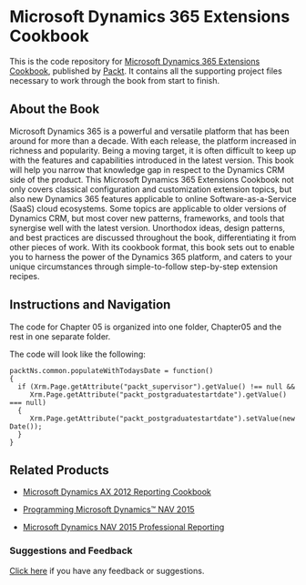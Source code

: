 # Microsoft Dynamics 365 Extensions Cookbook
This is the code repository for [Microsoft Dynamics 365 Extensions Cookbook](https://www.packtpub.com/application-development/microsoft-dynamics-365-extensions-cookbook?utm_source=github&utm_medium=repository&utm_content=9781786464170), published by [Packt](https://www.packtpub.com/?utm_source=github). It contains all the supporting project files necessary to work through the book from start to finish.

## About the Book
Microsoft Dynamics 365 is a powerful and versatile platform that has been around for more than a decade. With each release, the platform increased in richness and popularity. Being a moving target, it is often difficult to keep up with the features and capabilities introduced in the latest version. This book will help you narrow that knowledge gap in respect to the Dynamics CRM side of the product.
This Microsoft Dynamics 365 Extensions Cookbook not only covers classical configuration and customization extension topics, but also new Dynamics 365 features applicable to online Software-as-a-Service (SaaS) cloud ecosystems. Some topics are applicable to older versions
of Dynamics CRM, but most cover new patterns, frameworks, and tools that synergise well with the latest version. Unorthodox ideas, design patterns, and best practices are discussed throughout the book, differentiating it from other pieces of work.
With its cookbook format, this book sets out to enable you to harness the power of the Dynamics 365 platform, and caters to your unique circumstances through simple-to-follow step-by-step extension recipes.

## Instructions and Navigation
The code for Chapter 05 is organized into one folder, Chapter05 and the rest in one separate folder.

The code will look like the following:

```
packtNs.common.populateWithTodaysDate = function()
{
  if (Xrm.Page.getAttribute("packt_supervisor").getValue() !== null &&
     Xrm.Page.getAttribute("packt_postgraduatestartdate").getValue() === null)
  {
     Xrm.Page.getAttribute("packt_postgraduatestartdate").setValue(new Date());
  }
}
```
 
 ## Related Products
* [Microsoft Dynamics AX 2012 Reporting Cookbook](https://www.packtpub.com/application-development/microsoft-dynamics-ax-2012-reporting-cookbook?utm_source=github&utm_medium=repository&utm_content=9781849687720)

* [Programming Microsoft Dynamics™ NAV 2015](https://www.packtpub.com/big-data-and-business-intelligence/programming-microsoft-dynamics%E2%84%A2-nav-2015?utm_source=github&utm_medium=repository&utm_content=9781784394202)

* [Microsoft Dynamics NAV 2015 Professional Reporting](https://www.packtpub.com/big-data-and-business-intelligence/microsoft-dynamics-nav-2015-professional-reporting?utm_source=github&utm_medium=repository&utm_content=9781785284731)

### Suggestions and Feedback
[Click here](https://docs.google.com/forms/d/e/1FAIpQLSe5qwunkGf6PUvzPirPDtuy1Du5Rlzew23UBp2S-P3wB-GcwQ/viewform) if you have any feedback or suggestions.

